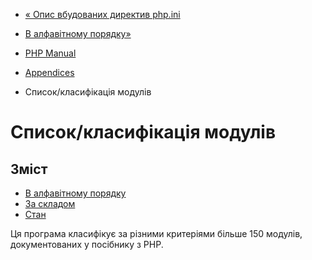 - [« Опис вбудованих директив php.ini](ini.core.md)
- [В алфавітному порядку»](extensions.alphabetical.md)

- [PHP Manual](index.md)
- [Appendices](appendices.md)
- Список/класифікація модулів

# Список/класифікація модулів

## Зміст

- [В алфавітному порядку](extensions.alphabetical.md)
- [За складом](extensions.membership.md)
- [Стан](extensions.state.md)

Ця програма класифікує за різними критеріями більше 150 модулів,
документованих у посібнику з PHP.

